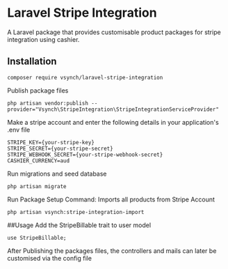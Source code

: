 # Laravel Stripe Integration
A Laravel package that provides customisable product packages for stripe integration using cashier.

## Installation
```
composer require vsynch/laravel-stripe-integration

```

Publish package files
```
php artisan vendor:publish --provider="Vsynch\StripeIntegration\StripeIntegrationServiceProvider"

```

Make a stripe account and enter the following details in your application's .env file
```
STRIPE_KEY={your-stripe-key}
STRIPE_SECRET={your-stripe-secret}
STRIPE_WEBHOOK_SECRET={your-stripe-webhook-secret}
CASHIER_CURRENCY=aud
```

Run migrations and seed database
```
php artisan migrate
```

Run Package Setup Command: Imports all products from Stripe Account
```
php artisan vsynch:stripe-integration-import
```

##Usage
Add the StripeBillable trait to user model
```
use StripeBillable;
```
After Publishing the packages files, the controllers and mails can later be customised via the config file

